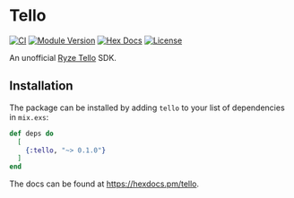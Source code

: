 # Tello

[![CI](https://github.com/linjunpop/tello/actions/workflows/ci.yml/badge.svg)](https://github.com/linjunpop/tello/actions/workflows/ci.yml)
[![Module Version](https://img.shields.io/hexpm/v/tello.svg)](https://hex.pm/packages/tello)
[![Hex Docs](https://img.shields.io/badge/hex-docs-lightgreen.svg)](https://hexdocs.pm/tello/)
[![License](https://img.shields.io/hexpm/l/tello.svg)](https://github.com/linjunpop/tello/blob/master/LICENSE.md)

An unofficial [Ryze Tello](https://www.ryzerobotics.com/tello-edu) SDK.

## Installation

The package can be installed
by adding `tello` to your list of dependencies in `mix.exs`:

```elixir
def deps do
  [
    {:tello, "~> 0.1.0"}
  ]
end
```

The docs can
be found at <https://hexdocs.pm/tello>.
